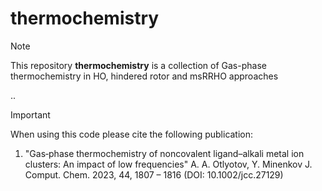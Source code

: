 # thermochemistry
> [!NOTE]
This repository **thermochemistry** is a collection of Gas-phase thermochemistry in HO, hindered rotor and msRRHO approaches

..
> [!IMPORTANT]
When using this code please cite the following publication:
1) "Gas‐phase thermochemistry of noncovalent ligand–alkali metal ion clusters: An impact of low
frequencies" A. A. Otlyotov, Y. Minenkov J. Comput. Chem. 2023, 44, 1807 – 1816 (DOI: 10.1002/jcc.27129)
